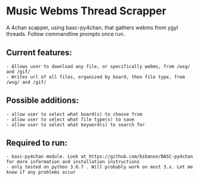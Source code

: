 # Music Webms Thread Scrapper
A 4chan scapper, using basc-py4chan, that gathers webms from ygyl threads.
Follow commandline prompts once run.

## Current features:
    - Allows user to download any file, or specifically webms, from /wsg/ and /gif/
    - Writes url of all files, organized by board, then file type, from /wsg/ and /gif/

## Possible additions:
    - allow user to select what board(s) to choose from
    - allow user to select what file type(s) to save
    - allow user to select what keyword(s) to search for

## Required to run:
    - basc-py4chan module. Look at https://github.com/bibanon/BASC-py4chan for more information and installation instructions
    - only tested on python 3.6.7 . Will probably work on most 3.x. Let me know if any problems occur
